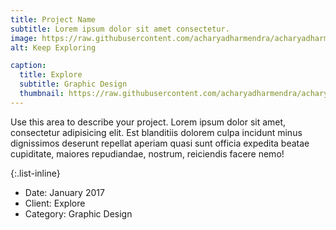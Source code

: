 ```yaml
---
title: Project Name
subtitle: Lorem ipsum dolor sit amet consectetur.
image: https://raw.githubusercontent.com/acharyadharmendra/acharyadharmendra.github.io/main/assets/img/portfolio/AD-04.jpeg
alt: Keep Exploring

caption:
  title: Explore
  subtitle: Graphic Design
  thumbnail: https://raw.githubusercontent.com/acharyadharmendra/acharyadharmendra.github.io/main/assets/img/portfolio/AD-04.jpeg
---
```

Use this area to describe your project. Lorem ipsum dolor sit amet, consectetur adipisicing elit. Est blanditiis dolorem culpa incidunt minus dignissimos deserunt repellat aperiam quasi sunt officia expedita beatae cupiditate, maiores repudiandae, nostrum, reiciendis facere nemo!

{:.list-inline}
- Date: January 2017
- Client: Explore
- Category: Graphic Design

